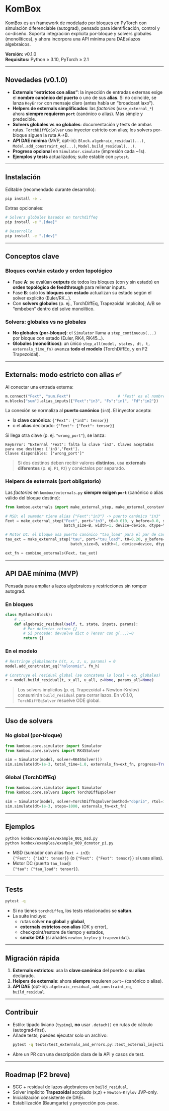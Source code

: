 # KomBox

KomBox es un framework de modelado por bloques en PyTorch con simulación diferenciable (autograd), pensado para identificación, control y co-diseño. Soporta integración explícita por-bloque y solvers globales (monolíticos), y ahora incorpora una API mínima para DAEs/lazos algebraicos.

**Versión:** v0.1.0  
**Requisitos:** Python ≥ 3.10, PyTorch ≥ 2.1

---

## Novedades (v0.1.0)

- **Externals “estrictos con alias”**: la inyección de entradas externas exige el **nombre canónico del puerto** o uno de sus **alias**. Si no coincide, se lanza `KeyError` con mensaje claro (antes había un “broadcast laxo”).
- **Helpers de externals simplificados**: las *factories* (`make_external_*`) ahora **siempre requieren `port`** (canónico o alias). Más simple y predecible.
- **Solvers globales vs no globales**: documentación y tests de ambas rutas. `TorchDiffEqSolver` usa inyector estricto con alias; los solvers por-bloque siguen la ruta A→B.
- **API DAE mínima** (MVP, opt-in): `Block.algebraic_residual(...)`, `Model.add_constraint_eq(...)`, `Model.build_residual(...)`.
- **Progreso opcional** en `Simulator.simulate` (impresión cada ~1s).
- **Ejemplos y tests** actualizados; suite estable con `pytest`.

---

## Instalación

Editable (recomendado durante desarrollo):
```bash
pip install -e .
```

Extras opcionales:
```bash
# Solvers globales basados en torchdiffeq
pip install -e ".[dae]"

# Desarrollo
pip install -e ".[dev]"
```

---

## Conceptos clave

### Bloques con/sin estado y orden topológico

- Fase **A**: se evalúan **outputs** de todos los bloques (con y sin estado) en **orden topológico de feedthrough** para rellenar inputs.
- Fase **B**: solo los **bloques con estado** actualizan su estado según el solver explícito (Euler/RK…).
- Con **solvers globales** (p. ej., TorchDiffEq, Trapezoidal implícito), A/B se “embeben” dentro del solve monolítico.

### Solvers: globales vs no globales

- **No globales (por-bloque)**: el `Simulator` llama a `step_continuous(...)` por bloque con estado (Euler, RK4, RK45…).
- **Globales (monolíticos)**: un único `step_all(model, states, dt, t, externals_time_fn)` avanza **todo el modelo** (TorchDiffEq, y en F2 Trapezoidal).

---

## Externals: modo **estricto con alias** ✅

Al conectar una entrada externa:

```python
m.connect("Fext", "sum.Fext")                     # 'Fext' es el nombre de la señal externa
m.blocks["sum"].alias_inputs({"Fext":"in3", "Fs":"in1", "Fd":"in2"})
```

La conexión se normaliza al **puerto canónico** (`in3`). El inyector acepta:

- la **clave canónica**: `{"Fext": {"in3": tensor}}`
- o el **alias** declarado: `{"Fext": {"Fext": tensor}}`

Si llega otra clave (p. ej. `"wrong_port"`), se lanza:

```
KeyError: "External 'Fext': falta la clave 'in3'. Claves aceptadas para ese destino: ['in3','Fext'].
Claves disponibles: ['wrong_port']"
```

> Si dos destinos deben recibir valores **distintos**, usa **externals diferentes** (p. ej. `F1`, `F2`) y conéctalos por separado.

### Helpers de externals (port obligatorio)

Las *factories* en `kombox/externals.py` **siempre exigen `port`** (canónico o alias válido del bloque destino):

```python
from kombox.externals import make_external_step, make_external_constant, combine_externals

# MSD: el sumador tiene alias {"Fext":"in3"} -> puerto canónico "in3"
Fext = make_external_step("Fext", port="in3", t0=0.010, y_before=0.0, y_after=1.0,
                          batch_size=B, width=1, device=device, dtype=torch.float32)

# Motor DC: el bloque usa puerto canónico "tau_load" para el par de carga
tau_ext = make_external_step("tau", port="tau_load", t0=0.20, y_before=0.0, y_after=0.02,
                             batch_size=B, width=1, device=device, dtype=torch.float32)

ext_fn = combine_externals(Fext, tau_ext)
```

---

## API DAE mínima (MVP)

Pensada para ampliar a lazos algebraicos y restricciones sin romper autograd.

### En bloques

```python
class MyBlock(Block):
    # ...
    def algebraic_residual(self, t, state, inputs, params):
        # Por defecto: return {}
        # Si procede: devuelve dict o Tensor con g(...)=0
        return {}
```

### En el modelo

```python
# Restringe globalmente h(t, x, z, u, params) = 0
model.add_constraint_eq("holonomic", fn_h)

# Construye el residual global (se concatena lo local + eq. globales)
r = model.build_residual(t, x_all, u_all, z=None, params_all=None)
```

> Los solvers implícitos (p. ej. Trapezoidal + Newton-Krylov) consumirán `build_residual` para cerrar lazos. En v0.1.0, `TorchDiffEqSolver` resuelve ODE global.

---

## Uso de solvers

### No global (por-bloque)
```python
from kombox.core.simulator import Simulator
from kombox.core.solvers import RK45Solver

sim = Simulator(model, solver=RK45Solver())
sim.simulate(dt=1e-3, total_time=1.0, externals_fn=ext_fn, progress=True)  # progreso opcional
```

### Global (TorchDiffEq)
```python
from kombox.core.simulator import Simulator
from kombox.core.solvers import TorchDiffEqSolver

sim = Simulator(model, solver=TorchDiffEqSolver(method="dopri5", rtol=1e-6, atol=1e-8))
sim.simulate(dt=1e-3, steps=1000, externals_fn=ext_fn)
```

---

## Ejemplos

```bash
python kombox/examples/example_001_msd.py
python kombox/examples/example_009_dcmotor_pi.py
```

- MSD (sumador con alias `Fext → in3`):  
  `{"Fext": {"in3": tensor}}` (o `{"Fext": {"Fext": tensor}}` si usas alias).
- Motor DC (puerto `tau_load`):  
  `{"tau": {"tau_load": tensor}}`.

---

## Tests

```bash
pytest -q
```

- Si no tienes `torchdiffeq`, los tests relacionados se **saltan**.
- La suite incluye:
  - rutas solver **no global** y **global**,
  - **externals estrictos con alias** (OK y error),
  - checkpoint/restore de tiempo y estados,
  - **smoke DAE** (si añades `newton_krylov` y `trapezoidal`).

---

## Migración rápida

1) **Externals estrictos**: usa la **clave canónica** del puerto o su **alias** declarado.
2) **Helpers de externals**: ahora **siempre** requieren `port=` (canónico o alias).
3) **API DAE** (opt-in): `algebraic_residual`, `add_constraint_eq`, `build_residual`.

---

## Contribuir

- Estilo: tipado liviano (`typing`), **no** usar `.detach()` en rutas de cálculo (autograd-first).
- Añade tests; puedes ejecutar solo un archivo:
  ```bash
  pytest -q tests/test_externals_and_errors.py::test_external_injection_ok
  ```
- Abre un PR con una descripción clara de la API y casos de test.

---

## Roadmap (F2 breve)

- SCC + residual de lazos algebraicos en `build_residual`.
- Solver implícito **Trapezoidal** acoplado (x,z) + `Newton-Krylov` JVP-only.
- Inicialización consistente de DAEs.
- Estabilización (Baumgarte) y proyección pos-paso.
